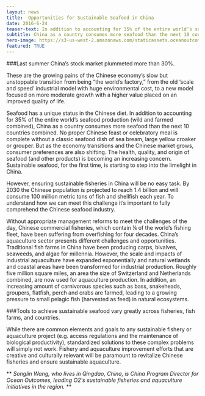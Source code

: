 ```yaml
---
layout: news
title:  Opportunities for Sustainable Seafood in China
date: 2016-6-24
teaser-text: In addition to accounting for 35% of the entire world’s seafood production, China as a country consumes more seafood than the next 10 countries combined.
subtitle: China as a country consumes more seafood than the next 10 countries combined.
hero-image: https://s3-us-west-2.amazonaws.com/staticassets.oceanoutcomes.org/news+and+analysis/hero+images/opportunities-seafood-china-hero.jpg
featured: TRUE
---
```

###Last summer China’s stock market plummeted more than 30%. 

These are the growing pains of the Chinese economy’s slow but unstoppable transition from being “the world’s factory,” from the old ‘scale and speed’ industrial model with huge environmental cost, to a new model focused on more moderate growth with a higher value placed on an improved quality of life.
 
Seafood has a unique status in the Chinese diet. In addition to accounting for 35% of the entire world’s seafood production (wild and farmed combined), China as a country consumes more seafood than the next 10 countries combined. No proper Chinese feast or celebratory meal is complete without a classic seafood dish of sea bream, large yellow croaker or grouper. But as the economy transitions and the Chinese market grows, consumer preferences are also shifting. The health, quality, and origin of seafood (and other products) is becoming an increasing concern. Sustainable seafood, for the first time, is starting to step into the limelight in China.

However, ensuring sustainable fisheries in China will be no easy task. By 2030 the Chinese population is projected to reach 1.4 billion and will consume 100 million metric tons of fish and shellfish each year. To understand how we can meet this challenge it’s important to fully comprehend the Chinese seafood industry.

Without appropriate management reforms to meet the challenges of the day, Chinese commercial fisheries, which contain ¼ of the world’s fishing fleet, have been suffering from overfishing for four decades. China’s aquaculture sector presents different challenges and opportunities. Traditional fish farms in China have been producing carps, bivalves, seaweeds, and algae for millennia. However, the scale and impacts of industrial aquaculture have expanded exponentially and natural wetlands and coastal areas have been transformed for industrial production. Roughly five million square miles, an area the size of Switzerland and Netherlands combined, are now used for aquaculture production. In addition, an increasing amount of carnivorous species such as bass, snakeheads, groupers, flatfish, perch and crabs are farmed, leading to a growing pressure to small pelagic fish (harvested as feed) in natural ecosystems.

###Tools to achieve sustainable seafood vary greatly across fisheries, fish farms, and countries. 

While there are common elements and goals to any sustainable fishery or aquaculture project (e.g. access regulations and the maintenance of biological productivity), standardized solutions to these complex problems will simply not work. Fishery and aquaculture improvement efforts that are creative and culturally relevant will be paramount to revitalize Chinese fisheries and ensure sustainable aquaculture.

** *Songlin Wang, who lives in Qingdao, China, is China Program Director for Ocean Outcomes, leading O2's sustainable fisheries and aquaculture initiatives in the region.* **
